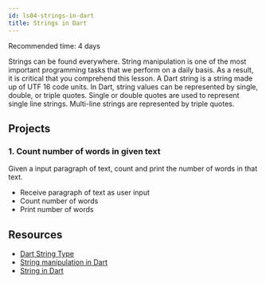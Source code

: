 ```yaml
---
id: ls04-strings-in-dart
title: Strings in Dart
---
```


Recommended time: 4 days

Strings can be found everywhere. String manipulation is one of the most important programming tasks that we perform on a daily basis. As a result, it is critical that you comprehend this lesson.
A Dart string is a string made up of UTF 16 code units. In Dart, string values can be represented by single, double, or triple quotes. Single or double quotes are used to represent single line strings. Multi-line strings are represented by triple quotes.

## Projects

### 1. Count number of words in given text

Given a input paragraph of text, count and print the number of words in that text.

- Receive paragraph of text as user input
- Count number of words
- Print number of words


## Resources

- [Dart String Type](https://api.dart.dev/stable/2.18.4/dart-core/String-class.html)
- [String manipulation in Dart](https://medium.com/dartlang/dart-string-manipulation-done-right-5abd0668ba3e)
- [String in Dart](https://dart-tutorial.com/introduction-and-basics/string-in-dart/)
